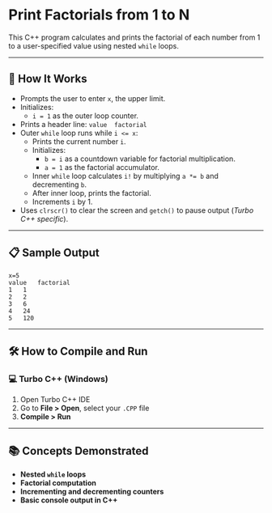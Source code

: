# Print Factorials from 1 to N

This C++ program calculates and prints the factorial of each number from 1 to a user-specified value using nested `while` loops.

---

## 🚀 How It Works

- Prompts the user to enter `x`, the upper limit.
- Initializes:
  - `i = 1` as the outer loop counter.
- Prints a header line: `value	factorial`
- Outer `while` loop runs while `i <= x`:
  - Prints the current number `i`.
  - Initializes:
    - `b = i` as a countdown variable for factorial multiplication.
    - `a = 1` as the factorial accumulator.
  - Inner `while` loop calculates `i!` by multiplying `a *= b` and decrementing `b`.
  - After inner loop, prints the factorial.
  - Increments `i` by 1.
- Uses `clrscr()` to clear the screen and `getch()` to pause output (*Turbo C++ specific*).

---

## 📋 Sample Output

```
x=5
value	factorial
1	1
2	2
3	6
4	24
5	120
```

---

## 🛠️ How to Compile and Run

### 💻 Turbo C++ (Windows)

1. Open Turbo C++ IDE  
2. Go to **File > Open**, select your `.CPP` file  
3. **Compile > Run**

---

## 📚 Concepts Demonstrated
- **Nested `while` loops**
- **Factorial computation**
- **Incrementing and decrementing counters**
- **Basic console output in C++**
